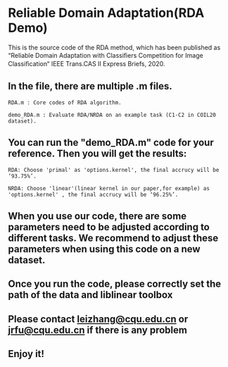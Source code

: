 # Reliable Domain Adaptation(RDA Demo)
This is the source code of the RDA method, which has been published as “Reliable Domain Adaptation with Classiﬁers Competition for Image Classiﬁcation“ IEEE Trans.CAS II Express Briefs, 2020. 

## In the file, there are multiple .m files.

`RDA.m : Core codes of RDA algorithm.`

`demo_RDA.m : Evaluate RDA/NRDA on an example task (C1-C2 in COIL20 dataset).`

## You can run the "demo_RDA.m" code for your reference. Then you will get the results:

`RDA: Choose 'primal' as 'options.kernel', the final accrucy will be ‘93.75%’.`

`NRDA: Choose 'linear'(linear kernel in our paper,for example) as 'options.kernel' , the final accrucy will be ‘96.25%’.`

## When you use our code, there are some parameters need to be adjusted according to different tasks. We recommend to adjust these parameters when using this code on a new dataset.

## Once you run the code, please correctly set the path of the data and liblinear toolbox

## Please contact leizhang@cqu.edu.cn or jrfu@cqu.edu.cn if there is any problem

## Enjoy it!
